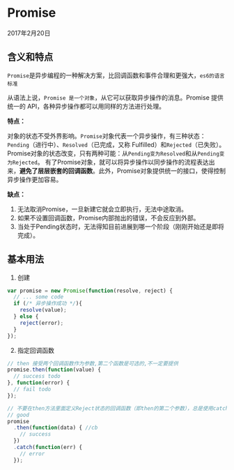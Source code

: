 # Promise

2017年2月20日

## 含义和特点

`Promise`是异步编程的一种解决方案，比回调函数和事件合理和更强大，`es6的语言标准`

从语法上说，`Promise 是一个对象`，从它可以获取异步操作的消息。Promise 提供统一的 API，各种异步操作都可以用同样的方法进行处理。

**特点：**

对象的状态不受外界影响。`Promise`对象代表一个异步操作，有三种状态：`Pending`（进行中）、`Resolved`（已完成，又称 Fulfilled）和`Rejected`（已失败）。
Promise对象的状态改变，只有两种可能：从`Pending变为Resolved`和从`Pending变为Rejected`。
有了Promise对象，就可以将异步操作以同步操作的流程表达出来，**避免了层层嵌套的回调函数**。此外，Promise对象提供统一的接口，使得控制异步操作更加容易。

**缺点：**

1. 无法取消Promise，一旦新建它就会立即执行，无法中途取消。
2. 如果不设置回调函数，Promise内部抛出的错误，不会反应到外部。
3. 当处于Pending状态时，无法得知目前进展到哪一个阶段（刚刚开始还是即将完成）。

## 基本用法

1. 创建

```javascript
var promise = new Promise(function(resolve, reject) {
  // ... some code
  if (/* 异步操作成功 */){
    resolve(value);
  } else {
    reject(error);
  }
});
```

2. 指定回调函数

```javascript
// then 接受两个回调函数作为参数,第二个函数是可选的,不一定要提供
promise.then(function(value) {
  // success todo
}, function(error) {
  // fail todo
});

// 不要在then方法里面定义Reject状态的回调函数（即then的第二个参数），总是使用catch方法。
// good
promise
  .then(function(data) { //cb
    // success
  })
  .catch(function(err) {
    // error
  });
```